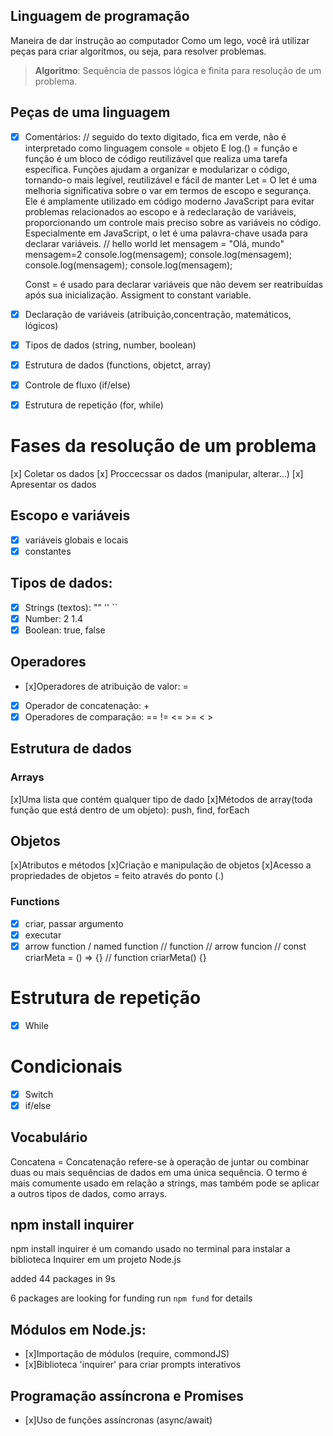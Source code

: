 

## Linguagem de programação

Maneira de dar instrução ao computador
Como um lego, você irá utilizar peças para criar algoritmos, ou seja, para resolver problemas.

> **Algoritmo**: Sequência de passos lógica e finita para resolução de um problema.

## Peças de uma linguagem

- [x] Comentários: // seguido do texto digitado, fica em verde, não é interpretado como linguagem
    console = objeto E log.() = função e função é um bloco de código reutilizável que realiza uma tarefa específica. Funções ajudam a organizar e modularizar o código, tornando-o mais legível, reutilizável e fácil de manter
    Let = O let é uma melhoria significativa sobre o var em termos de escopo e segurança. Ele é amplamente utilizado em código moderno JavaScript para evitar problemas relacionados ao escopo e à redeclaração de variáveis, proporcionando um controle mais preciso sobre as variáveis no código. Especialmente em JavaScript, o let é uma palavra-chave usada para declarar variáveis.
    // hello world
let mensagem = "Olá, mundo"
mensagem=2
console.log(mensagem);
console.log(mensagem);
console.log(mensagem);
console.log(mensagem);

    Const =  é usado para declarar variáveis que não devem ser reatribuídas após sua inicialização. Assigment to constant variable.

- [x] Declaração de variáveis (atribuição,concentração, matemáticos, lógicos)
- [x] Tipos de dados (string, number, boolean)
- [x] Estrutura de dados (functions, objetct, array)
- [x] Controle de fluxo (if/else)
- [x] Estrutura de repetição (for, while)

# Fases da resolução de um problema

[x] Coletar os dados
[x] Proccecssar os dados (manipular, alterar...)
[x] Apresentar os dados

## Escopo e variáveis

- [x] variáveis globais e locais
- [x] constantes 

## Tipos de dados:

- [x] Strings (textos): "" '' ``
- [x] Number: 2 1.4
- [x] Boolean: true, false

## Operadores

- [x]Operadores de atribuição de valor: =
- [x] Operador de concatenação: +
- [x] Operadores de comparação:  == != <= >= < >

## Estrutura de dados

### Arrays
[x]Uma lista que contém qualquer tipo de dado
[x]Métodos de array(toda função que está dentro de um objeto): push, find, forEach

## Objetos

[x]Atributos e métodos
[x]Criação e manipulação de objetos
[x]Acesso a propriedades de objetos = feito através do ponto (.)    

###  Functions

- [x] criar, passar argumento
- [x] executar
- [x] arrow function / named function
// function // arrow funcion
// const criarMeta = () => {} 
// function criarMeta() {}

# Estrutura de repetição

- [x] While

# Condicionais

- [x] Switch
- [x] if/else

## Vocabulário

Concatena = Concatenação refere-se à operação de juntar ou combinar duas ou mais sequências de dados em uma única sequência. O termo é mais comumente usado em relação a strings, mas também pode se aplicar a outros tipos de dados, como arrays. 

## npm install inquirer

npm install inquirer é um comando usado no terminal para instalar a biblioteca Inquirer em um projeto Node.js

added 44 packages in 9s

6 packages are looking for funding
  run `npm fund` for details

  ## Módulos em Node.js:
  - [x]Importação de módulos (require, commondJS)
  - [x]Biblioteca 'inquirer' para criar prompts interativos

  ## Programação assíncrona e Promises
  - [x]Uso de funções assíncronas (async/await)

